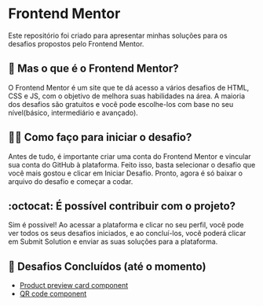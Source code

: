 <h1>Frontend Mentor</h1>

<p>Este repositório foi criado para apresentar minhas soluções para os desafios propostos pelo Frontend Mentor.</p>

<h2>🤔 Mas o que é o Frontend Mentor?</h2>
O Frontend Mentor é um site que te dá acesso a vários desafios de HTML, CSS e JS, com o objetivo de melhora suas habilidades na área. A maioria dos desafios são gratuitos e você pode escolhe-los com base no seu nível(básico, intermediário e avançado).</p>


<h2>🤷‍♀️ Como faço para iniciar o desafio?</h2>
<p>Antes de tudo, é importante criar uma conta do Frontend Mentor e vincular sua conta do GitHub à plataforma. Feito isso, basta selecionar o desafio que você mais gostou e clicar em Iniciar Desafio. Pronto, agora é só baixar o arquivo do desafio e começar a codar.</p>


<h2>:octocat: É possível contribuir com o projeto?</h2>
<p>Sim é possivel! Ao acessar a plataforma e clicar no seu perfil, você pode ver todos os seus desafios iniciados, e ao concluí-los, você poderá clicar em Submit Solution e enviar as suas soluções para a plataforma.</p>

<h2>🚀 Desafios Concluídos (até o momento)</h2>
<ul>
<li><a href="[https://github.com/kaili0n/Desafios-Frontend-Mentor/tree/main/Projeto%201%20-%20Product%20preview%20card%20component"> Product preview card component</a></li>
<li><a href="https://github.com/kaili0n/Desafios-Frontend-Mentor/tree/main/Projeto%202%20-%20QR%20code%20component">QR code component</a></li>
</ul>
